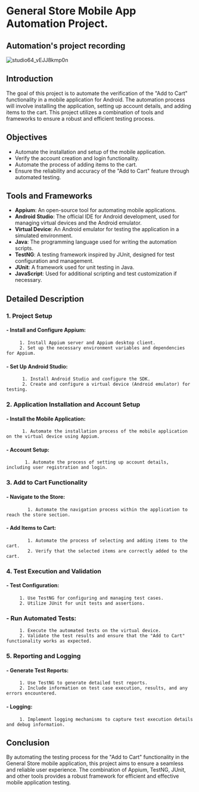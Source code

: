 # General Store Mobile App Automation Project.
## Automation's project recording
![studio64_vEJJ8kmp0n](https://github.com/user-attachments/assets/1a06e68e-41e0-4e24-a175-748318cb76cf)

## Introduction
The goal of this project is to automate the verification of the "Add to Cart" functionality in a mobile application for Android.
The automation process will involve installing the application, setting up account details, and adding items to the cart. This 
project utilizes a combination of tools and frameworks to ensure a robust and efficient testing process.

## Objectives
- Automate the installation and setup of the mobile application.
- Verify the account creation and login functionality.
- Automate the process of adding items to the cart.
- Ensure the reliability and accuracy of the "Add to Cart" feature through automated testing.

## Tools and Frameworks
- **Appium**: An open-source tool for automating mobile applications.
- **Android Studio**: The official IDE for Android development, used for managing virtual devices and the Android emulator.
- **Virtual Device**: An Android emulator for testing the application in a simulated environment.
- **Java**: The programming language used for writing the automation scripts.
- **TestNG**: A testing framework inspired by JUnit, designed for test configuration and management.
- **JUnit**: A framework used for unit testing in Java.
- **JavaScript**: Used for additional scripting and test customization if necessary.

## Detailed Description
### 1. Project Setup
#### - Install and Configure Appium:
         1. Install Appium server and Appium desktop client.
         2. Set up the necessary environment variables and dependencies for Appium.
#### - Set Up Android Studio:
          1. Install Android Studio and configure the SDK.
          2. Create and configure a virtual device (Android emulator) for testing.
### 2. Application Installation and Account Setup
#### - Install the Mobile Application:

          1. Automate the installation process of the mobile application on the virtual device using Appium.
#### - Account Setup:
           1. Automate the process of setting up account details, including user registration and login.
### 3. Add to Cart Functionality
#### - Navigate to the Store:
            1. Automate the navigation process within the application to reach the store section.
#### - Add Items to Cart:
            1. Automate the process of selecting and adding items to the cart.
            2. Verify that the selected items are correctly added to the cart.
### 4. Test Execution and Validation
#### - Test Configuration:
         1. Use TestNG for configuring and managing test cases.
         2. Utilize JUnit for unit tests and assertions.
### - Run Automated Tests:
         1. Execute the automated tests on the virtual device.
         2. Validate the test results and ensure that the "Add to Cart" functionality works as expected.
### 5. Reporting and Logging
#### - Generate Test Reports:
         1. Use TestNG to generate detailed test reports.
         2. Include information on test case execution, results, and any errors encountered.
#### - Logging:
         1. Implement logging mechanisms to capture test execution details and debug information.
## Conclusion
By automating the testing process for the "Add to Cart" functionality in the General Store mobile application, this project aims to ensure a seamless and reliable user experience. The combination of Appium, TestNG, JUnit, and other tools provides a robust framework for efficient and effective mobile application testing.
